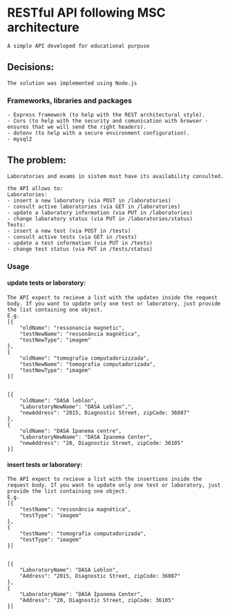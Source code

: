 # RESTful API following MSC architecture
    A simple API developed for educational purpuse

## Decisions:
    The solution was implemented using Node.js

### Frameworks, libraries and packages
    
    - Express framework (to help with the REST architectural style).
    - Cors (to help with the security and comunication with browser - ensures that we will send the right headers).
    - dotenv (to help with a secure environment configuration).
    - mysql2 

## The problem:
    Laboratories and exams in sistem must have its availability consulted.

    the API allows to:
    Laboratories:
    - insert a new laboratory (via POST in /laboratories)
    - consult active laboratories (via GET in /laboratories)
    - update a laboratory information (via PUT in /laboratories)
    - change laboratory status (via PUT in /laboratories/status)
    Tests:
    - insert a new test (via POST in /tests)
    - consult active tests (via GET in /tests)
    - update a test information (via PUT in /tests)
    - change test status (via PUT in /tests/status)

### Usage

#### update tests or laboratory:

    The API expect to recieve a list with the updates inside the request body. If you want to update only one test or laboratory, just provide the list containing one object.
    E.g.
    [{
	    "oldName": "ressonancia magnetic",
	    "testNewName": "ressonância magnética",
	    "testNewType": "imagem"
    },
    {
	    "oldName": "tomografia computadorizzzada",
	    "testNewName": "tomografia computadorizada",
	    "testNewType": "imagem"
    }]


    [{
	    "oldName": "DASA leblon",
	    "LaboratoryNewName": "DASA Leblon",",
	    "newAddress": "2015, Diagnostic Street, zipCode: 36087"
    },
    {
	    "oldName": "DASA Ipanema centre",
	    "LaboratoryNewName": "DASA Ipanema Center",
	    "newAddress": "20, Diagnostic Street, zipCode: 36105"
    }]

#### insert tests or laboratory:

    The API expect to recieve a list with the insertions inside the request body. If you want to update only one test or laboratory, just provide the list containing one object.
    E.g.
    [{
	    "testName": "ressonância magnética",
	    "testType": "imagem"
    },
    {
	    "testName": "tomografia computadorizada",
	    "testType": "imagem"
    }]


    [{
	    "LaboratoryName": "DASA Leblon",
	    "Address": "2015, Diagnostic Street, zipCode: 36087"
    },
    {
	    "LaboratoryName": "DASA Ipanema Center",
	    "Address": "20, Diagnostic Street, zipCode: 36105"
    }]